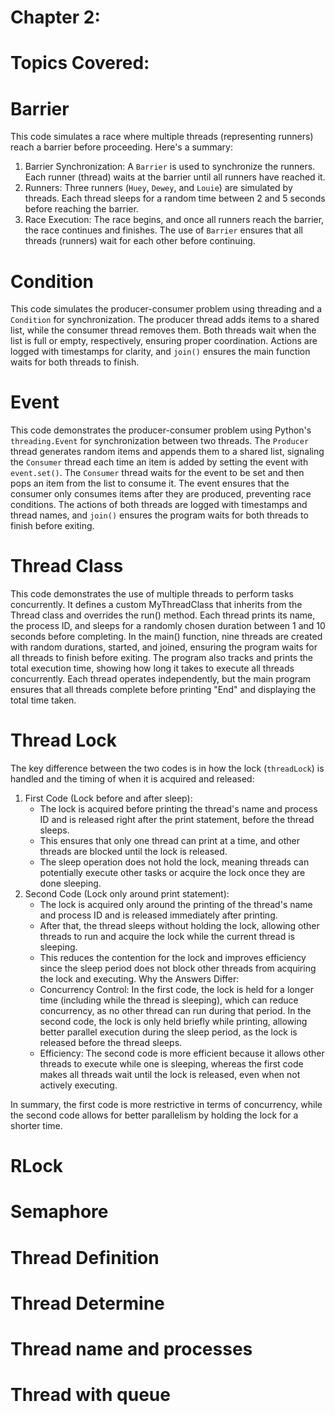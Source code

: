 # Chapter 2:
 # Topics Covered:
# Barrier
This code simulates a race where multiple threads (representing runners) reach a barrier before proceeding. Here's a summary:
   1. Barrier Synchronization: A `Barrier` is used to synchronize the runners. Each runner (thread) waits at the barrier until all runners have reached it.
   2. Runners: Three runners (`Huey`, `Dewey`, and `Louie`) are simulated by threads. Each thread sleeps for a random time between 2 and 5 seconds before reaching the barrier.
   3. Race Execution: The race begins, and once all runners reach the barrier, the race continues and finishes.
The use of `Barrier` ensures that all threads (runners) wait for each other before continuing.

# Condition
This code simulates the producer-consumer problem using threading and a `Condition` for synchronization. The producer thread adds items to a shared list, while the consumer thread removes them. Both threads wait when the list is full or empty, respectively, ensuring proper coordination. Actions are logged with timestamps for clarity, and `join()` ensures the main function waits for both threads to finish.

# Event
This code demonstrates the producer-consumer problem using Python's `threading.Event` for synchronization between two threads. The `Producer` thread generates random items and appends them to a shared list, signaling the `Consumer` thread each time an item is added by setting the event with `event.set()`. The `Consumer` thread waits for the event to be set and then pops an item from the list to consume it. The event ensures that the consumer only consumes items after they are produced, preventing race conditions. The actions of both threads are logged with timestamps and thread names, and `join()` ensures the program waits for both threads to finish before exiting.

# Thread Class
This code demonstrates the use of multiple threads to perform tasks concurrently. It defines a custom MyThreadClass that inherits from the Thread class and overrides the run() method. Each thread prints its name, the process ID, and sleeps for a randomly chosen duration between 1 and 10 seconds before completing. In the main() function, nine threads are created with random durations, started, and joined, ensuring the program waits for all threads to finish before exiting. The program also tracks and prints the total execution time, showing how long it takes to execute all threads concurrently. Each thread operates independently, but the main program ensures that all threads complete before printing "End" and displaying the total time taken.

# Thread Lock
The key difference between the two codes is in how the lock (`threadLock`) is handled and the timing of when it is acquired and released:
1. First Code (Lock before and after sleep):
   - The lock is acquired before printing the thread's name and process ID and is released right after the print statement, before the thread sleeps.
   - This ensures that only one thread can print at a time, and other threads are blocked until the lock is released.
   - The sleep operation does not hold the lock, meaning threads can potentially execute other tasks or acquire the lock once they are done sleeping.
2. Second Code (Lock only around print statement):
   - The lock is acquired only around the printing of the thread's name and process ID and is released immediately after printing.
   - After that, the thread sleeps without holding the lock, allowing other threads to run and acquire the lock while the current thread is sleeping.
   - This reduces the contention for the lock and improves efficiency since the sleep period does not block other threads from acquiring the lock and executing.
 Why the Answers Differ:
   - Concurrency Control: In the first code, the lock is held for a longer time (including while the thread is sleeping), which can reduce concurrency, as no other thread can run during that period. In the second code, the lock is only held briefly while printing, allowing better parallel execution during the sleep period, as the lock is released before the thread sleeps.
   - Efficiency: The second code is more efficient because it allows other threads to execute while one is sleeping, whereas the first code makes all threads wait until the lock is released, even when not actively executing.

In summary, the first code is more restrictive in terms of concurrency, while the second code allows for better parallelism by holding the lock for a shorter time.


# RLock


# Semaphore
# Thread Definition
# Thread Determine
# Thread name and processes
# Thread with queue
